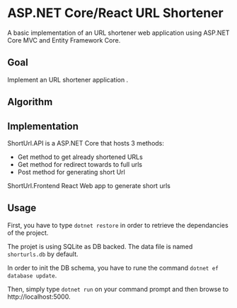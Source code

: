 # ASP.NET Core/React URL Shortener
A basic implementation of an URL shortener web application using ASP.NET Core MVC and Entity Framework Core.

## Goal

Implement an URL shortener application .

## Algorithm


## Implementation

ShortUrl.API is a ASP.NET Core that hosts 3 methods:
* Get method to get already shortened URLs
* Get method for redirect towards to full urls
* Post method for generating short Url

ShortUrl.Frontend
	React Web app to generate short urls

## Usage

First, you have to type `dotnet restore` in order to retrieve the dependancies of the project.


The projet is using SQLite as DB backed. The data file is named `shorturls.db` by default.

In order to init the DB schema, you have to rune the command `dotnet ef database update`.

Then, simply type `dotnet run` on your command prompt and then browse to http://localhost:5000.
